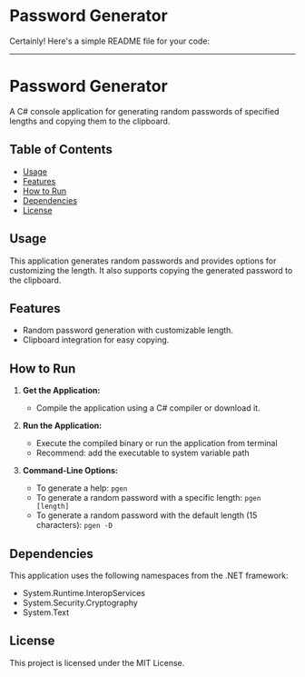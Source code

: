 # Password Generator
  
Certainly! Here's a simple README file for your code:

----------

# Password Generator

A C# console application for generating random passwords of specified lengths and copying them to the clipboard.

## Table of Contents

-   [Usage](Usage)
-   [Features](Features)
-   [How to Run](How-to-Run)
-   [Dependencies](Dependencies)
-   [License](License)

## Usage

This application generates random passwords and provides options for customizing the length. It also supports copying the generated password to the clipboard.

## Features

-   Random password generation with customizable length.
-   Clipboard integration for easy copying.

## How to Run

1.  **Get the Application:**
    
    -   Compile the application using a C# compiler or download it.
2.  **Run the Application:**
    
    -   Execute the compiled binary or run the application from terminal
    -  Recommend: add the executable to system variable path
3.  **Command-Line Options:**
    -   To generate a help: `pgen`
    -   To generate a random password with a specific length: `pgen [length]`
    -   To generate a random password with the default length (15 characters): `pgen -D`

## Dependencies

This application uses the following namespaces from the .NET framework:

-   System.Runtime.InteropServices
-   System.Security.Cryptography
-   System.Text

## License

This project is licensed under the MIT License.
